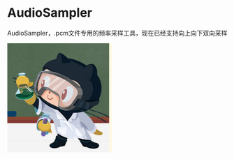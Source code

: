 # AudioSampler
AudioSampler，.pcm文件专用的频率采样工具，现在已经支持向上向下双向采样


![Image text](https://github.com/ZhangSanFengByGit/image_folder/blob/master/Kitty.png)
